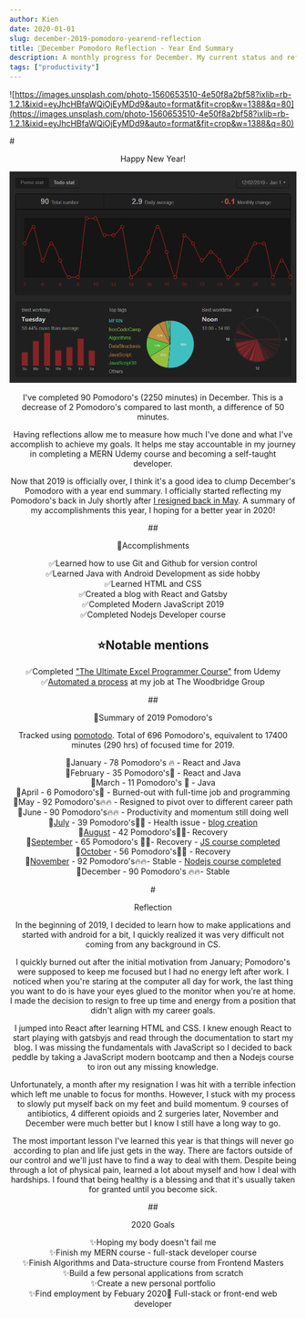 ```yaml
---
author: Kien
date: 2020-01-01
slug: december-2019-pomodoro-yearend-reflection
title: 🍅December Pomodoro Reflection - Year End Summary
description: A monthly progress for December. My current status and reflection on my productivity, goals and achievements. A year end summary.
tags: ["productivity"]
---
```


![https://images.unsplash.com/photo-1560653510-4e50f8a2bf58?ixlib=rb-1.2.1&ixid=eyJhcHBfaWQiOjEyMDd9&auto=format&fit=crop&w=1388&q=80](https://images.unsplash.com/photo-1560653510-4e50f8a2bf58?ixlib=rb-1.2.1&ixid=eyJhcHBfaWQiOjEyMDd9&auto=format&fit=crop&w=1388&q=80)

#<center>Happy New Year!

![](pomotodoDecember2019.png)

I've completed 90 Pomodoro's (2250 minutes) in December. This is a decrease of 2 Pomodoro's compared to last month, a difference of 50 minutes.

Having reflections allow me to measure how much I've done and what I've accomplish to achieve my goals. It helps me stay accountable in my journey in completing a MERN Udemy course and becoming a self-taught developer.

Now that 2019 is officially over, I think it's a good idea to clump December's Pomodoro with a year end summary. I officially started reflecting my Pomodoro's back in July shortly after [I resigned back in May](/041-the-jump/). A summary of my accomplishments this year, I hoping for a better year in 2020!

##<center>📃Accomplishments

✅Learned how to use Git and Github for version control <br>
✅Learned Java with Android Development as side hobby <br>
✅Learned HTML and CSS <br>
✅Created a blog with React and Gatsby <br>
✅Completed Modern JavaScript 2019 <br>
✅Completed Nodejs Developer course <br>

## <center>⭐Notable mentions

✅Completed <a href="https://www.udemy.com/course/ultimate-excel-programmer/" target="_blank">"The Ultimate Excel Programmer Course"</a> from Udemy <br>
✅[Automated a process](/029-automated-job-process/) at my job at The Woodbridge Group

##<center>🍅Summary of 2019 Pomodoro's

Tracked using <a href="https://imgur.com/s1naaD9" target="_blank">pomotodo</a>. Total of 696 Pomodoro's, equivalent to 17400 minutes (290 hrs) of focused time for 2019.

🍅January - 78 Pomodoro's 🔥 - React and Java <br>
🍅February - 35 Pomodoro's🧯 - React and Java<br>
🍅March - 11 Pomodoro's 🧯 - Java<br>
🍅April - 6 Pomodoro's🧯 - Burned-out with full-time job and programming<br>
🍅May - 92 Pomodoro's🔥🔥 - Resigned to pivot over to different career path<br>
🍅June - 90 Pomodoro's🔥🔥 - Productivity and momentum still doing well<br>
🍅[July](/049-july-2019-pomodoro/) - 39 Pomodoro's🏥💊 - Health issue - [blog creation](/048-Gatsby-blog-transfer-2019/)<br>
🍅[August](/054-august-2019-pomodoro/) - 42 Pomodoro's🏥💊- Recovery<br>
🍅[September](/055-september-2019-pomodoro/) - 65 Pomodoro's 🏥💊- Recovery - <a href="https://www.udemy.com/certificate/UC-RIO305CO/" target="_blank">JS course completed</a><br>
🍅[October](/061-october-2019-pomodoro/) - 56 Pomodoro's🏥💊 - Recovery<br>
🍅[November](/063-november-2019-pomodoro/) - 92 Pomodoro's🔥🔥- Stable - <a href="https://www.udemy.com/certificate/UC-YMFEZRDR/" target="_blank">Nodejs course completed</a><br>
🍅December - 90 Pomodoro's 🔥🔥- Stable<br>

#<center>Reflection

In the beginning of 2019, I decided to learn how to make applications and started with android for a bit, I quickly realized it was very difficult not coming from any background in CS.

I quickly burned out after the initial motivation from January; Pomodoro's were supposed to keep me focused but I had no energy left after work. I noticed when you're staring at the computer all day for work, the last thing you want to do is have your eyes glued to the monitor when you're at home. I made the decision to resign to free up time and energy from a position that didn't align with my career goals.

I jumped into React after learning HTML and CSS. I knew enough React to start playing with gatsbyjs and read through the documentation to start my blog. I was missing the fundamentals with JavaScript so I decided to back peddle by taking a JavaScript modern bootcamp and then a Nodejs course to iron out any missing knowledge.

Unfortunately, a month after my resignation I was hit with a terrible infection which left me unable to focus for months. However, I stuck with my process to slowly put myself back on my feet and build momentum. 9 courses of antibiotics, 4 different opioids and 2 surgeries later, November and December were much better but I know I still have a long way to go.

The most important lesson I've learned this year is that things will never go according to plan and life just gets in the way. There are factors outside of our control and we'll just have to find a way to deal with them. Despite being through a lot of physical pain, learned a lot about myself and how I deal with hardships. I found that being healthy is a blessing and that it's usually taken for granted until you become sick.

##<center>2020 Goals

✨Hoping my body doesn't fail me <br>
✨Finish my MERN course - full-stack developer course <br>
✨Finish Algorithms and Data-structure course from Frontend Masters <br>
✨Build a few personal applications from scratch <br>
✨Create a new personal portfolio <br>
✨Find employment by Febuary 2020🤞 Full-stack or front-end web developer <br>
